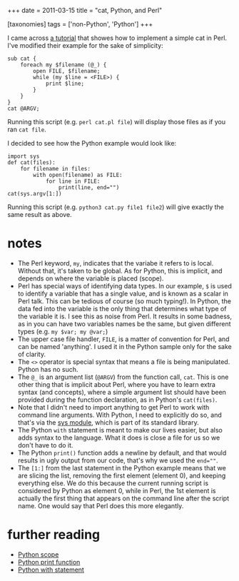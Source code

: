 +++
date = 2011-03-15
title = "cat, Python, and Perl"

[taxonomies]
tags = ['non-Python', 'Python']
+++

I came across [a tutorial] that showes how to implement a simple cat in
Perl. I've modified their example for the sake of simplicity:

``` {.sourceCode .perl}
sub cat {
    foreach my $filename (@_) {
        open FILE, $filename;
        while (my $line = <FILE>) {
            print $line;
        }
    }
}
cat @ARGV;
```

Running this script (e.g. `perl cat.pl file`) will display those files
as if you ran `cat file`.

I decided to see how the Python example would look like:

``` {.sourceCode .python}
import sys
def cat(files):
    for filename in files:
        with open(filename) as FILE:
            for line in FILE:
                print(line, end="")
cat(sys.argv[1:])
```

Running this script (e.g. `python3 cat.py file1 file2`) will give
exactly the same result as above.

notes
=====

-   The Perl keyword, `my`, indicates that the variabe it refers to is
    local. Without that, it's taken to be global. As for Python, this
    is implicit, and depends on where the variable is placed (scope).
-   Perl has special ways of identifying data types. In our example, `$`
    is used to identify a variable that has a single value, and is known
    as a scalar in Perl talk. This can be tedious of course (so much
    typing!). In Python, the data fed into the variable is the only
    thing that determines what type of the variable it is. I see this as
    noise from Perl. It results in some badness, as in you can have two
    variables names be the same, but given different types (e.g.
    `my $var; my @var;`)
-   The upper case file handler, `FILE`, is a matter of convention for
    Perl, and can be named 'anything'. I used it in the Python sample
    only for the sake of clarity.
-   The `<>` operator is special syntax that means a file is being
    manipulated. Python has no such.
-   The `@_` is an argument list (`@ARGV`) from the function call,
    `cat`. This is one other thing that is implicit about Perl, where
    you have to learn extra syntax (and concepts), where a simple
    argument list should have been provided during the function
    declaration, as in Python's `cat(files)`.
-   Note that I didn't need to import anything to get Perl to work with
    command line arguments. With Python, I need to explicitly do so, and
    that's via the [sys module], which is part of its standard library.
-   The Python `with` statement is meant to make our lives easier, but
    also adds syntax to the language. What it does is close a file for
    us so we don't have to do it.
-   The Python `print()` function adds a newline by default, and that
    would results in ugly output from our code, that's why we used the
    `end=""`.
-   The `[1:]` from the last statement in the Python example means that
    we are slicing the list, removing the first element (element 0), and
    keeping everything else. We do this because the current running
    script is considered by Python as element 0, while in Perl, the 1st
    element is actually the first thing that appears on the command line
    after the script name. One would say that Perl does this more
    elegantly.

further reading
===============

-   [Python scope]
-   [Python print function]
-   [Python with statement]

  [a tutorial]: http://greenteapress.com/perl/perl.pdf
  [sys module]: http://docs.python.org/3/library/sys
  [Python scope]: http://docs.python.org/reference/executionmodel
  [Python print function]: http://docs.python.org/3/library/functions#print
  [Python with statement]: http://docs.python.org/3/reference/compound_stmts#the-with-statement

